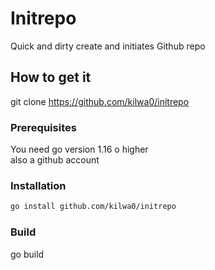 # Initrepo
Quick and dirty create and initiates Github repo

## How to get it
git clone https://github.com/kilwa0/initrepo
### Prerequisites
You need go version 1.16 o higher \
also a github account
### Installation
```sh
go install github.com/kilwa0/initrepo
```
### Build
go build

